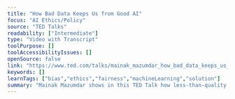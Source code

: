 ```yaml
---
title: "How Bad Data Keeps Us from Good AI"
focus: "AI Ethics/Policy"
source: "TED Talks"
readability: ["Intermediate"]
type: "Video with Transcript"
toolPurpose: []
toolAccessibilityIssues: []
openSource: false
link: "https://www.ted.com/talks/mainak_mazumdar_how_bad_data_keeps_us_from_good_ai"
keywords: []
learnTags: ["bias","ethics","fairness","machineLearning","solution"]
summary: "Mainak Mazumdar shows in this TED Talk how less-than-quality data leads to AI that makes wrong decisions and predictions, and he and reveals three infrastructural resets needed to make ethical AI possible. "
---
```


